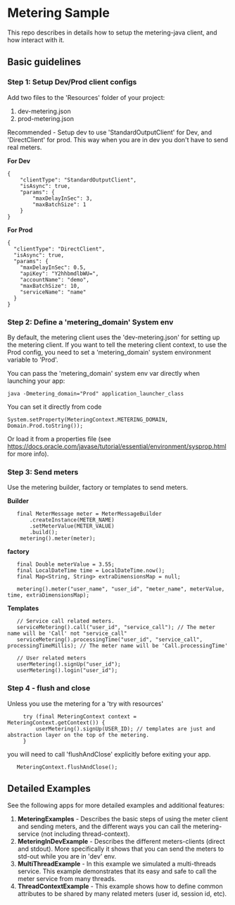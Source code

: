 # Metering Sample
This repo describes in details how to setup the metering-java client, and how interact with it.

## Basic guidelines
### Step 1: Setup Dev/Prod client configs
Add two files to the 'Resources' folder of your project:
1. dev-metering.json
2. prod-metering.json

Recommended - Setup dev to use 'StandardOutputClient' for Dev, and 'DirectClient' for prod. This way when you are in 
dev you don't have to send real meters.

**For Dev**
```
{
    "clientType": "StandardOutputClient",
    "isAsync": true,
    "params": {
        "maxDelayInSec": 3,
        "maxBatchSize": 1
    }
}
```

**For Prod**
```
{
  "clientType": "DirectClient",
  "isAsync": true,
  "params": {
    "maxDelayInSec": 0.5,
    "apiKey": "Y2hhbmdlbWU=",
    "accountName": "demo",
    "maxBatchSize": 10,
    "serviceName": "name"
  }
}
```

### Step 2: Define a 'metering_domain' System env
By default, the metering client uses the 'dev-metering.json' for setting up the metering client. If you want to tell the
metering client context, to use the Prod config, you need to set a 'metering_domain' system environment variable to 
'Prod'.

You can pass the 'metering_domain' system env var directly when launching your app:
```
java -Dmetering_domain="Prod" application_launcher_class
```

You can set it directly from code
```
System.setProperty(MeteringContext.METERING_DOMAIN, Domain.Prod.toString());
```

Or load it from a properties file (see https://docs.oracle.com/javase/tutorial/essential/environment/sysprop.html for 
more info).

### Step 3: Send meters
Use the metering builder, factory or templates to send meters.

**Builder**
```
   final MeterMessage meter = MeterMessageBuilder
       .createInstance(METER_NAME)
       .setMeterValue(METER_VALUE)
       .build();
    metering().meter(meter);
```

**factory**
```
   final Double meterValue = 3.55;
   final LocalDateTime time = LocalDateTime.now();
   final Map<String, String> extraDimensionsMap = null;
   
   metering().meter("user_name", "user_id", "meter_name", meterValue, time, extraDimensionsMap);
```

**Templates**
```
   // Service call related meters.
   serviceMetering().call("user_id", "service_call"); // The meter name will be 'Call' not "service_call"
   serviceMetering().processingTime("user_id", "service_call", processingTimeMillis); // The meter name will be 'Call.processingTime'

   // User related meters
   userMetering().signUp("user_id");
   userMetering().login("user_id");
```

### Step 4 - flush and close
Unless you use the metering for a 'try with resources'
```
     try (final MeteringContext context = MeteringContext.getContext()) {
         userMetering().signUp(USER_ID); // templates are just and abstraction layer on the top of the metering.
     }
```

you will need to call 'flushAndClose' explicitly before exiting your app.
```
   MeteringContext.flushAndClose();
```



## Detailed Examples
See the following apps for more detailed examples and additional features:
1. **MeteringExamples** - Describes the basic steps of using the meter client and sending meters, and the different 
   ways you can call the metering-service (not including thread-context).
2. **MeteringInDevExample** - Describes the different meters-clients (direct and stdout). More specifically it shows 
   that you can send the meters to std-out while you are in 'dev' env.
3. **MultiThreadExample** - In this example we simulated a multi-threads service. This example demonstrates that its 
   easy and safe to call the meter service from many threads.
4. **ThreadContextExample** - This example shows how to define common attributes to be shared by many related meters 
   (user id, session id, etc).


